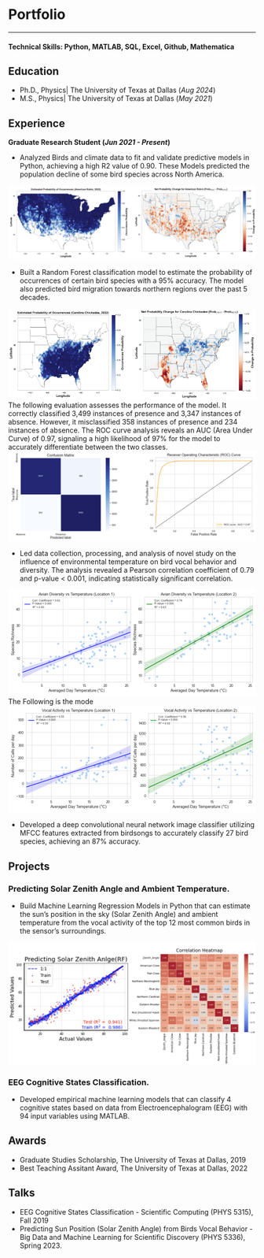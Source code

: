 # Portfolio
---

#### Technical Skills: Python, MATLAB, SQL, Excel, Github, Mathematica

## Education
- Ph.D., Physics| The University of Texas at Dallas (_Aug 2024_)								       		
- M.S., Physics| The University of Texas at Dallas (_May 2021_)	 			        		

## Experience

**Graduate Research Student (_Jun 2021 - Present_)**
- Analyzed Birds and climate data to fit and validate predictive models in Python, achieving a high R2 value of 0.90. These Models predicted the population decline of some bird species across North America.
<img src="images/CCC.png?raw=true"/>


- Built a Random Forest classification model to estimate the probability of occurrences of certain bird species with a 95% accuracy. The model also predicted bird migration towards northern regions over the past 5 decades.
<img src="images/DDD.png?raw=true"/>
The following evaluation assesses the performance of the model. It correctly classified 3,499 instances of presence and 3,347 instances of absence. However, it misclassified 358 instances of presence and 234 instances of absence. The ROC curve analysis reveals an AUC (Area Under Curve) of 0.97, signaling a high likelihood of 97% for the model to accurately differentiate between the two classes.
<img src="images/ROC_CONF.png?raw=true"/>



- Led data collection, processing, and analysis of novel study on the influence of environmental temperature on bird vocal behavior and diversity. The analysis revealed a Pearson correlation coefficient of 0.79 and p-value < 0.001, indicating statistically significant correlation.
<img src="images/Thesis_TwoLocation_ADsbs.png?raw=true"/>
The Following is the mode
<img src="images/Thesis_TwoLocation_VAsbs.png?raw=true"/>

- Developed a deep convolutional neural network image classifier utilizing MFCC features extracted from birdsongs to accurately classify 27 bird species, achieving an 87% accuracy.

## Projects
### Predicting Solar Zenith Angle and Ambient Temperature.
- Build Machine Learning Regression Models in Python that can estimate the sun’s position in the sky (Solar Zenith Angle) and ambient temperature from the vocal activity of the top 12 most common birds in the sensor’s surroundings.

 <img src="images/Predicting_Zenith_angle.png?raw=true"/> 
 
### EEG Cognitive States Classification.

- Developed empirical machine learning models that can classify 4 cognitive states based on data from Electroencephalogram (EEG) with 94 input variables using MATLAB. 

## Awards
- Graduate Studies Scholarship, The University of Texas at Dallas, 2019
- Best Teaching Assitant Award, The University of Texas at Dallas, 2022
  
## Talks 
- EEG Cognitive States Classification - Scientific Computing (PHYS 5315), Fall 2019
- Predicting Sun Position (Solar Zenith Angle) from Birds Vocal Behavior -
  Big Data and Machine Learning for Scientific Discovery (PHYS 5336), Spring 2023.



